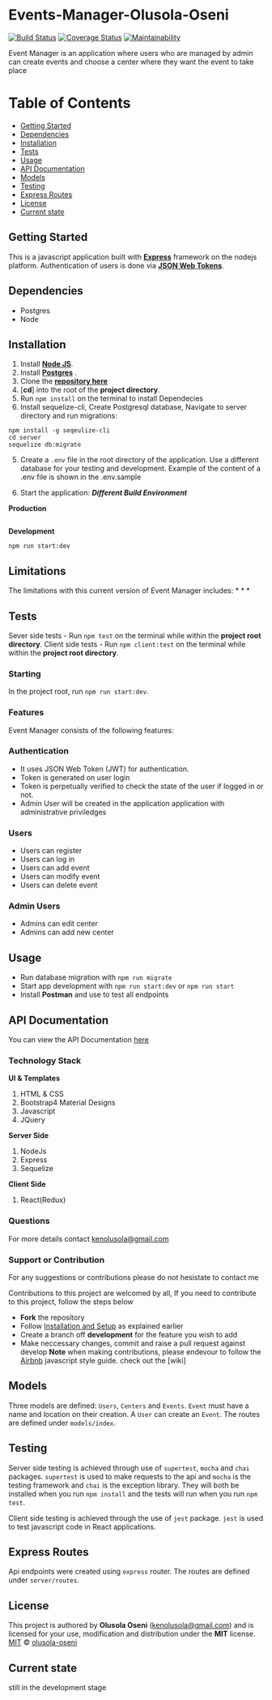 # Events-Manager-Olusola-Oseni
[![Build Status](https://travis-ci.org/kenoseni/Events-Manager-Olusola-Oseni.svg?branch=develop)](https://travis-ci.org/kenoseni/Events-Manager-Olusola-Oseni)
[![Coverage Status](https://coveralls.io/repos/github/kenoseni/Events-Manager-Olusola-Oseni/badge.svg)](https://coveralls.io/github/kenoseni/Events-Manager-Olusola-Oseni)
[![Maintainability](https://api.codeclimate.com/v1/badges/ffa0db640ea996e30e9e/maintainability)](https://codeclimate.com/github/kenoseni/Events-Manager-Olusola-Oseni/maintainability)


Event Manager is an application where users who are managed by admin can create events and choose a center where they want the event to take place


# Table of Contents
- [Getting Started](#getting-started)
- [Dependencies](#dependencies)
- [Installation](#installation)
- [Tests](#tests)
- [Usage](#usage)
- [API Documentation](#api-documentation)
- [Models](#models)
- [Testing](#testing)
- [Express Routes](#express-routes)
- [License](#license)
- [Current state](#current-state)

## Getting Started
This is a javascript application built with [**Express**](https://expressjs.com/) framework on the nodejs platform. Authentication of users is done via [**JSON Web Tokens**](https://jwt.io/).

## Dependencies
* Postgres
* Node

## Installation

1. Install [**Node JS**](https://nodejs.org/en/).
1. Install [**Postgres**](https://www.postgresql.org/) .
1. Clone the [**repository here**](https://github.com/kenoseni/Events-Manager-Olusola-Oseni)
1. [**cd**] into the root of the **project directory**.
1. Run `npm install` on the terminal to install Dependecies
1. Install sequelize-cli, Create Postgresql database, Navigate to server directory and run migrations:
```
npm install -g seqeulize-cli
cd server
sequelize db:migrate
```
5. Create a `.env` file in the root directory of the application. Use a different database for your testing and development. Example of the content of a .env file is shown in the .env.sample

6. Start the application:
**_Different Build Environment_**

**Production**
```
```
**Development**
```
npm run start:dev

```

## Limitations
The limitations with this current version of Event Manager includes:
* 
* 
* 

## Tests

Sever side tests - Run `npm test` on the terminal while within the **project root directory**.
Client side tests - Run `npm client:test` on the terminal while within the **project root directory**.


### Starting
In the project root, run `npm run start:dev`.

### Features
Event Manager consists of the following features:

### Authentication

- It uses JSON Web Token (JWT) for authentication.
- Token is generated on user login
- Token is perpetually verified to check the state of the user if logged in or not.
- Admin User will be created in the application application with administrative priviledges

### Users

- Users can register
- Users can log in
- Users can add event
- Users can modify event
- Users can delete event

### Admin Users
- Admins can edit center
- Admins can add new center


## Usage
- Run database migration with `npm run migrate`
- Start app development with `npm run start:dev` or `npm run start`
- Install **Postman** and use to test all endpoints


## API Documentation
You can view the API Documentation [here](https://event-manager-olusola.herokuapp.com//api-docs)

### Technology Stack
**UI & Templates**
1. HTML & CSS
2. Bootstrap4 Material Designs
3. Javascript
4. JQuery

**Server Side**
1. NodeJs
2. Express
3. Sequelize

**Client Side**
1. React(Redux)


### Questions
For more details contact kenolusola@gmail.com

### Support or Contribution
For any suggestions or contributions  please do not hesistate to contact me

Contributions to this project are welcomed by all, If you need to contribute to this project, follow the steps below
* **Fork** the repository
* Follow [Installation and Setup](#installation-and-setup) as explained earlier
* Create a branch off **development** for the feature you wish to add
* Make neccessary changes, commit and raise a pull request against develop
**Note** when making contributions, please endevour to follow the [Airbnb](https://github.com/airbnb/javascript) javascript style guide. check out the [wiki]

## Models

Three models are defined: `Users`, `Centers` and `Events`. `Event` must have a name and location on their creation. A `User` can create an `Event`. The routes are defined under `models/index`.

## Testing

Server side testing is achieved through use of `supertest`, `mocha` and `chai` packages. `supertest` is used to make requests to the api and `mocha` is the testing framework and `chai` is the exception library. They will both be installed when you run `npm install` and the tests will run when you run `npm test`.

Client side testing is achieved through the use of `jest` package. `jest` is used to test javascript code in
React applications.

## Express Routes

Api endpoints were created using `express` router. The routes are defined under `server/routes`.

## License
This project is authored by **Olusola Oseni** (kenolusola@gmail.com) and is licensed for your use, modification and distribution under the **MIT** license.
[MIT][license] © [olusola-oseni][author]
<!-- Definitions -->
[license]: LICENSE
[author]: olusola-oseni


## Current state
still in the development stage
